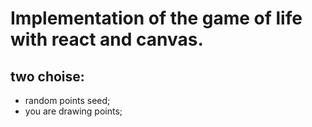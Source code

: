 # Implementation of the game of life with react and canvas.
## two choise:
- random points seed;
- you are drawing points;
